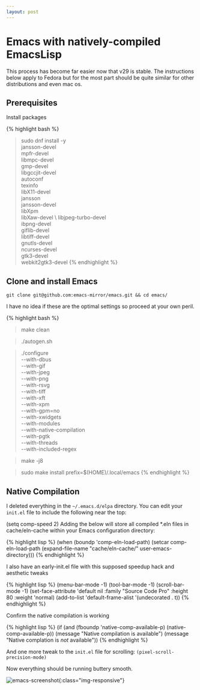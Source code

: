 ```yaml
---
layout: post
---
```


# Emacs with natively-compiled EmacsLisp

This process has become far easier now that v29 is stable. The instructions below apply to Fedora but for the most part should be quite similar for other distributions and even mac os.

## Prerequisites

Install packages

{% highlight bash %}
> sudo dnf install -y \
    jansson-devel \
    mpfr-devel \
    libmpc-devel \
    gmp-devel \
    libgccjit-devel \
    autoconf \
    texinfo \
    libX11-devel \
    jansson \
    jansson-devel \
    libXpm \
    libXaw-devel \ 
    libjpeg-turbo-devel \
    ibpng-devel \
    giflib-devel \
    libtiff-devel \
    gnutls-devel \
    ncurses-devel \
    gtk3-devel \
    webkit2gtk3-devel
{% endhighlight %}

## Clone and install Emacs

`git clone git@github.com:emacs-mirror/emacs.git && cd emacs/`

I have no idea if these are the optimal settings so proceed at your own peril.

{% highlight bash %}
> make clean

> ./autogen.sh

> ./configure \
    --with-dbus \
    --with-gif \
    --with-jpeg \
    --with-png \
    --with-rsvg \
    --with-tiff \
    --with-xft \
    --with-xpm \
    --with-gpm=no \
    --with-xwidgets \
    --with-modules \
    --with-native-compilation \
    --with-pgtk \
    --with-threads \
    --with-included-regex

> make -j8

> sudo make install prefix=$(HOME)/.local/emacs
{% endhighlight %}

## Native Compilation
I deleted everything in the `~/.emacs.d/elpa` directory.
You can edit your `init.el` file to include the following near the top:

(setq comp-speed 2)
Adding the below will store all compiled *.eln files in cache/eln-cache within your Emacs configuration directory:

{% highlight lisp %}
(when (boundp 'comp-eln-load-path)
    (setcar comp-eln-load-path
            (expand-file-name "cache/eln-cache/" user-emacs-directory)))
{% endhighlight %}

I also have an early-init.el file with this supposed speedup hack and aesthetic tweaks

{% highlight lisp %}
(menu-bar-mode -1)
(tool-bar-mode -1)
(scroll-bar-mode -1)
(set-face-attribute 'default nil  :family "Source Code Pro" :height 80 :weight 'normal)
(add-to-list 'default-frame-alist '(undecorated . t))
{% endhighlight %}

Confirm the native compilation is working

{% highlight lisp %}
(if (and (fboundp 'native-comp-available-p)
        (native-comp-available-p))
    (message "Native compilation is available")
(message "Native complation is *not* available"))
{% endhighlight %}

And one more tweak to the `init.el` file for scrolling: `(pixel-scroll-precision-mode)`

Now everything should be running buttery smooth.

![emacs-screenshot](/assets/emacs_screenshot.png){:class="img-responsive"}

